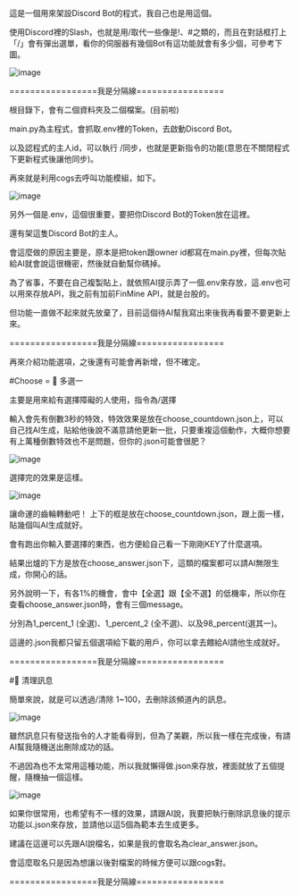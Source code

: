 這是一個用來架設Discord Bot的程式，我自己也是用這個。

使用Discord裡的Slash，也就是用/取代一些像是!、#之類的，而且在對話框打上「/」會有彈出選單，看你的伺服器有幾個Bot有這功能就會有多少個，可參考下圖。

![image](https://github.com/user-attachments/assets/f41802e6-8760-4813-bb43-d8afeb9a0cab)

=================我是分隔線=================

根目錄下，會有二個資料夾及二個檔案。(目前啦)

main.py為主程式，會抓取.env裡的Token，去啟動Discord Bot。

以及認程式的主人id，可以執行 /同步，也就是更新指令的功能(意思在不關閉程式下更新程式後讓他同步)。

再來就是利用cogs去呼叫功能模組，如下。

![image](https://github.com/user-attachments/assets/b574b563-450c-4389-8288-e5b1997e0f02)

另外一個是.env，這個很重要，要把你Discord Bot的Token放在這裡。

還有架這隻Discord Bot的主人。

會這麼做的原因主要是，原本是把token跟owner id都寫在main.py裡，但每次貼給AI就會說這很機密，然後就自動幫你碼掉。

為了省事，不要在自己複製貼上，就依照AI提示弄了一個.env來存放，這.env也可以用來存放API，我之前有加前FinMine API，就是台股的。

但功能一直做不起來就先放棄了，目前這個待AI幫我寫出來後我再看要不要更新上來。

=================我是分隔線=================

再來介紹功能選項，之後還有可能會再新增，但不確定。

#Choose = 🎲 多選一

主要是用來給有選擇障礙的人使用，指令為/選擇

輸入會先有倒數3秒的特效，特效效果是放在choose_countdown.json上，可以自己找AI生成，貼給他後說不滿意請他更新一批，只要重複這個動作，大概你想要有上萬種倒數特效也不是問題，但你的.json可能會很肥？

![image](https://github.com/user-attachments/assets/2ebdb7ab-bbc3-4a5f-acd5-9c1ab05eabea)

選擇完的效果是這樣。

![image](https://github.com/user-attachments/assets/4530f56a-f962-4646-91b9-b296955c3857)

讓命運的齒輪轉動吧！ 上下的框是放在choose_countdown.json，跟上面一樣，貼幾個叫AI生成就好。

會有跑出你輸入要選擇的東西，也方便給自己看一下剛剛KEY了什麼選項。

結果出爐的下方是放在choose_answer.json下，這類的檔案都可以請AI無限生成，你開心的話。

另外說明一下，有各1%的機會，會中【全選】跟【全不選】的低機率，所以你在查看choose_answer.json時，會有三個message。

分別為1_percent_1 (全選)、1_percent_2 (全不選)、以及98_percent(選其一)。

這邊的.json我都只留五個選項給下載的用戶，你可以拿去餵給AI請他生成就好。

=================我是分隔線=================

#🧹 清理訊息

簡單來說，就是可以透過/清除 1~100，去刪除該頻道內的訊息。

![image](https://github.com/user-attachments/assets/aeeba670-53a0-4d13-a17e-234d131a7443)

雖然訊息只有發送指令的人才能看得到，但為了美觀，所以我一樣在完成後，有請AI幫我隨機送出刪除成功的話。

不過因為也不太常用這種功能，所以我就懶得做.json來存放，裡面就放了五個提醒，隨機抽一個這樣。

![image](https://github.com/user-attachments/assets/0a00a31d-35fc-493f-8a9c-5d3612743fb3)

如果你很常用，也希望有不一樣的效果，請跟AI說，我要把執行刪除訊息後的提示功能以.json來存放，並請他以這5個為範本去生成更多。

建議在這邊可以先跟AI說檔名，如果是我的會取名為clear_answer.json。

會這麼取名只是因為想讓以後對檔案的時候方便可以跟cogs對。

=================我是分隔線=================



